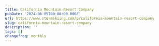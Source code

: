 ```yaml
---
title: California Mountain Resort Company
pubDate: '2024-06-05T00:00:00.000Z'
url: https://www.stormskiing.com/p/california-mountain-resort-company
slug: california-mountain-resort-company
description: ''
tags: []
changefreq: monthly
---
```


<!-- Add post content below -->
